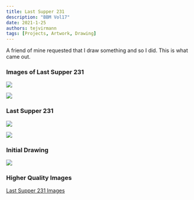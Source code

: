 ```yaml
---
title: Last Supper 231
description: "BBM Vol17"
date: 2021-1-25
authors: tejvirmann
tags: [Projects, Artwork, Drawing]
---
```

A friend of mine requested that I draw something and so I did. This is what came out.  

### Images of Last Supper 231 

![](https://firebasestorage.googleapis.com/v0/b/tejvir-website.appspot.com/o/LastSupper%2F2.png?alt=media&token=3ecbd88d-dd10-412c-8557-b876969e17f4)


![](https://firebasestorage.googleapis.com/v0/b/tejvir-website.appspot.com/o/LastSupper%2F4.png?alt=media&token=11a78244-9b87-4ed2-8031-160ae4643c57)

### Last Supper 231
![](https://firebasestorage.googleapis.com/v0/b/tejvir-website.appspot.com/o/LastSupper%2F1.png?alt=media&token=c8bb1d02-e85e-459c-a676-da1d27ef0969)


![](https://firebasestorage.googleapis.com/v0/b/tejvir-website.appspot.com/o/LastSupper%2F5.png?alt=media&token=6a0f7e8e-e606-4d82-b460-9c9c58f060e0)


### Initial Drawing
![](https://firebasestorage.googleapis.com/v0/b/tejvir-website.appspot.com/o/LastSupper%2F3.png?alt=media&token=787c76f1-8ff3-498d-a738-5735b7e16cea)

### Higher Quality Images
[Last Supper 231 Images](https://firebasestorage.googleapis.com/v0/b/tejvir-website.appspot.com/o/LastSupper%2FLastSupper.pdf?alt=media&token=1c48dd3f-d5e3-4b8f-b9de-aff57966b0e1)